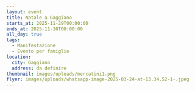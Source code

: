 ```yaml
---
layout: event
title: Natale a Gaggiano
starts_at: 2025-11-29T00:00:00
ends_at: 2025-11-30T00:00:00
all_day: true
tags:
  - Manifestazione
  - Evento per famiglie
location:
  city: Gaggiano
  address: da definire
thumbnail: images/uploads/mercatini1.png
flyer: images/uploads/whatsapp-image-2025-03-24-at-13.34.52-1-.jpeg
---
```

